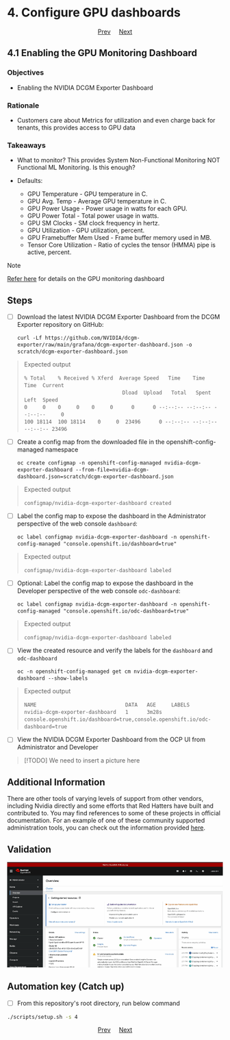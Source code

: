 # 4. Configure GPU dashboards

<p align="center">
<a href="/docs/03-run-sample-gpu-application.md">Prev</a>
&nbsp;&nbsp;&nbsp;
<a href="/docs/05-configure-gpu-sharing-method.md">Next</a>
</p>

## 4.1 Enabling the GPU Monitoring Dashboard

### Objectives

- Enabling the NVIDIA DCGM Exporter Dashboard

### Rationale

- Customers care about Metrics for utilization and even charge back for tenants, this provides access to GPU data

### Takeaways

- What to monitor? This provides System Non-Functional Monitoring NOT Functional ML Monitoring. Is this enough?

- Defaults:

  - GPU Temperature - GPU temperature in C.
  - GPU Avg. Temp - Average GPU temperature in C.
  - GPU Power Usage - Power usage in watts for each GPU.
  - GPU Power Total - Total power usage in watts.
  - GPU SM Clocks - SM clock frequency in hertz.
  - GPU Utilization - GPU utilization, percent.
  - GPU Framebuffer Mem Used - Frame buffer memory used in MB.
  - Tensor Core Utilization - Ratio of cycles the tensor (HMMA) pipe is active, percent.

> [!NOTE]
> [Refer here](https://docs.nvidia.com/datacenter/cloud-native/openshift/latest/enable-gpu-monitoring-dashboard.html) for details on the GPU monitoring dashboard

## Steps

- [ ] Download the latest NVIDIA DCGM Exporter Dashboard from the DCGM Exporter repository on GitHub:

      curl -Lf https://github.com/NVIDIA/dcgm-exporter/raw/main/grafana/dcgm-exporter-dashboard.json -o scratch/dcgm-exporter-dashboard.json

> Expected output
>
> `% Total    % Received % Xferd  Average Speed   Time    Time     Time  Current`\
> `                                Dload  Upload   Total   Spent    Left  Speed`\
> `0     0    0     0    0     0      0      0 --:--:-- --:--:-- --:--:--     0`\
> `100 18114  100 18114    0     0  23496      0 --:--:-- --:--:-- --:--:-- 23496`

- [ ] Create a config map from the downloaded file in the openshift-config-managed namespace

      oc create configmap -n openshift-config-managed nvidia-dcgm-exporter-dashboard --from-file=nvidia-dcgm-dashboard.json=scratch/dcgm-exporter-dashboard.json

> Expected output
>
> `configmap/nvidia-dcgm-exporter-dashboard created`

- [ ] Label the config map to expose the dashboard in the Administrator perspective of the web console `dashboard`:

      oc label configmap nvidia-dcgm-exporter-dashboard -n openshift-config-managed "console.openshift.io/dashboard=true"

> Expected output
>
> `configmap/nvidia-dcgm-exporter-dashboard labeled`

- [ ] Optional: Label the config map to expose the dashboard in the Developer perspective of the web console `odc-dashboard`:

      oc label configmap nvidia-dcgm-exporter-dashboard -n openshift-config-managed "console.openshift.io/odc-dashboard=true"

> Expected output
>
> `configmap/nvidia-dcgm-exporter-dashboard labeled`

- [ ] View the created resource and verify the labels for the `dashboard` and `odc-dashboard`

      oc -n openshift-config-managed get cm nvidia-dcgm-exporter-dashboard --show-labels

> Expected output
>
> `NAME                             DATA   AGE     LABELS`\
> `nvidia-dcgm-exporter-dashboard   1      3m28s   console.openshift.io/dashboard=true,console.openshift.io/odc-dashboard=true`

- [ ] View the NVIDIA DCGM Exporter Dashboard from the OCP UI from Administrator and Developer

> [!TODO]
> We need to insert a picture here

## Additional Information

There are other tools of varying levels of support from other vendors, including Nvidia directly and some efforts that Red Hatters have built and contributed to. You may find references to some of these projects in official documentation. For an example of one of these community supported administration tools, you can check out the information provided [here](/docs/info-gpu-dashboard.md).

## Validation

![](/assets/04-validation.gif)

## Automation key (Catch up)

- [ ] From this repository's root directory, run below command

```sh
./scripts/setup.sh -s 4
```

<p align="center">
<a href="/docs/03-run-sample-gpu-application.md">Prev</a>
&nbsp;&nbsp;&nbsp;
<a href="/docs/05-configure-gpu-sharing-method.md">Next</a>
</p>
